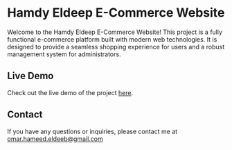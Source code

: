 # Hamdy Eldeep E-Commerce Website

Welcome to the Hamdy Eldeep E-Commerce Website! This project is a fully functional e-commerce platform built with modern web technologies. It is designed to provide a seamless shopping experience for users and a robust management system for administrators.

## Live Demo

Check out the live demo of the project [here](https://hamdy-eldeep.vercel.app/).

## Contact

If you have any questions or inquiries, please contact me at omar.hameed.eldeeb@gmail.com
